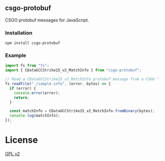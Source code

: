 ## csgo-protobuf

CSGO protobuf messages for JavaScript.

### Installation

`npm install csgo-protobuf`

### Example

```js
import fs from "fs";
import { CDataGCCStrike15_v2_MatchInfo } from "csgo-protobuf";

// Read a CDataGCCStrike15_v2_MatchInfo protobuf message from a CSGO ".info" file.
fs.readFile("./sample.info", (error, bytes) => {
  if (error) {
    console.error(error);
    return;
  }

  const matchInfo = CDataGCCStrike15_v2_MatchInfo.fromBinary(bytes);
  console.log(matchInfo);
});
```

# License

[GPL v2](https://github.com/akiver/csgo-protobuf/blob/master/LICENSE)
